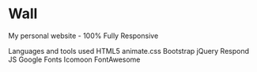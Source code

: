 # Wall

My personal website - 100% Fully Responsive 

Languages and tools used
HTML5 
animate.css
Bootstrap
jQuery
Respond JS
Google Fonts
Icomoon
FontAwesome
